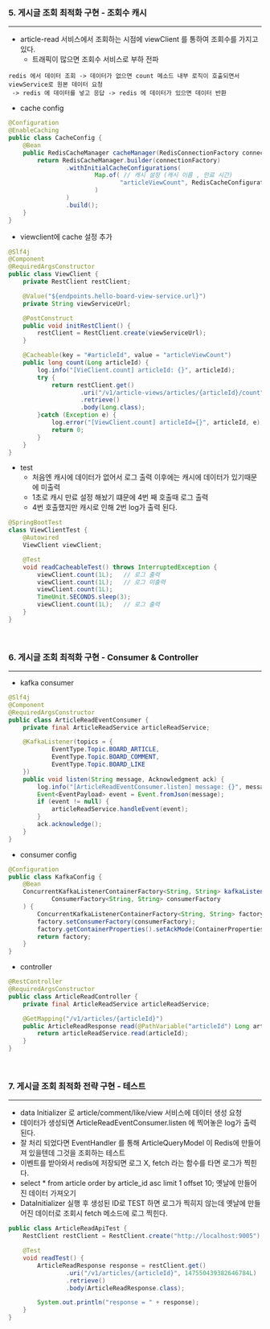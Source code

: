 ### 5. 게시글 조회 최적화 구현 - 조회수 캐시
___
- article-read 서비스에서 조회하는 시점에 viewClient 를 통하여 조회수를 가지고 있다. 
  - 트래픽이 많으면 조회수 서비스로 부하 전파
```text
redis 에서 데이터 조회 -> 데이터가 없으면 count 메소드 내부 로직이 호출되면서 viewService로 원본 데이터 요청
 -> redis 에 데이터를 넣고 응답 -> redis 에 데이터가 있으면 데이터 반환
```
- cache config
```java
@Configuration
@EnableCaching
public class CacheConfig {
    @Bean
    public RedisCacheManager cacheManager(RedisConnectionFactory connectionFactory) {
        return RedisCacheManager.builder(connectionFactory)
                .withInitialCacheConfigurations(
                        Map.of( // 캐시 설정 (캐시 이름 , 만료 시간)
                               "articleViewCount", RedisCacheConfiguration.defaultCacheConfig().entryTtl(Duration.ofSeconds(1))
                        )
                )
                .build();
    }
}
```
- viewclient에 cache 설정 추가
```java
@Slf4j
@Component
@RequiredArgsConstructor
public class ViewClient {
    private RestClient restClient;

    @Value("${endpoints.hello-board-view-service.url}")
    private String viewServiceUrl;

    @PostConstruct
    public void initRestClient() {
        restClient = RestClient.create(viewServiceUrl);
    }

    @Cacheable(key = "#articleId", value = "articleViewCount")
    public long count(Long articleId) {
        log.info("[VieClient.count] articleId: {}", articleId);
        try {
            return restClient.get()
                    .uri("/v1/article-views/articles/{articleId}/count", articleId)
                    .retrieve()
                    .body(Long.class);
        }catch (Exception e) {
            log.error("[ViewClient.count] articleId={}", articleId, e);
            return 0;
        }
    }
}
```
- test
  - 처음엔 캐시에 데이터가 없어서 로그 출력 이후에는 캐시에 데이터가 있기때문에 미출력
  - 1초로 캐시 만료 설정 해놨기 떄문에 4번 째 호출때 로그 출력
  - 4번 호출했지만 캐시로 인해 2번 log가 출력 된다.
```java
@SpringBootTest
class ViewClientTest {
    @Autowired
    ViewClient viewClient;

    @Test
    void readCacheableTest() throws InterruptedException {
        viewClient.count(1L);   // 로그 출력
        viewClient.count(1L);   // 로그 미출력
        viewClient.count(1L);
        TimeUnit.SECONDS.sleep(3);
        viewClient.count(1L);   // 로그 출력
    }
}
```

<br>

### 6. 게시글 조회 최적화 구현 - Consumer & Controller
___
- kafka consumer
```java
@Slf4j
@Component
@RequiredArgsConstructor
public class ArticleReadEventConsumer {
    private final ArticleReadService articleReadService;

    @KafkaListener(topics = {
            EventType.Topic.BOARD_ARTICLE,
            EventType.Topic.BOARD_COMMENT,
            EventType.Topic.BOARD_LIKE
    })
    public void listen(String message, Acknowledgment ack) {
        log.info("[ArticleReadEventConsumer.listen] message: {}", message);
        Event<EventPayload> event = Event.fromJson(message);
        if (event != null) {
            articleReadService.handleEvent(event);
        }
        ack.acknowledge();
    }
}
```
- consumer config
```java
@Configuration
public class KafkaConfig {
    @Bean
    ConcurrentKafkaListenerContainerFactory<String, String> kafkaListenerContainerFactory(
            ConsumerFactory<String, String> consumerFactory
    ) {
        ConcurrentKafkaListenerContainerFactory<String, String> factory = new ConcurrentKafkaListenerContainerFactory<>();
        factory.setConsumerFactory(consumerFactory);
        factory.getContainerProperties().setAckMode(ContainerProperties.AckMode.MANUAL);
        return factory;
    }
}
```
- controller
```java
@RestController
@RequiredArgsConstructor
public class ArticleReadController {
    private final ArticleReadService articleReadService;

    @GetMapping("/v1/articles/{articleId}")
    public ArticleReadResponse read(@PathVariable("articleId") Long articleId) {
        return articleReadService.read(articleId);
    }
}
```

<br>

### 7. 게시글 조회 최적화 전략 구현 - 테스트
___
- data Initializer 로 article/comment/like/view 서비스에 데이터 생성 요청
- 데이터가 생성되면 ArticleReadEventConsumer.listen 에 찍어놓은 log가 출력된다. 
- 잘 처리 되었다면 EventHandler 를 통해 ArticleQueryModel 이 Redis에 만들어져 있을텐데 그것을 조회하는 테스트 
- 이벤트를 받아와서 redis에 저장되면 로그 X, fetch 라는 함수를 타면 로그가 찍힌다.
- select * from article order by article_id asc limit 1 offset 10; 옛날에 만들어진 데이터 가져오기 
- DataInitializer 실행 후 생성된 ID로 TEST 하면 로그가 찍히지 않는데 옛날에 만들어진 데이터로 조회시 fetch 메소드에 로그 찍힌다.
```java
public class ArticleReadApiTest {
    RestClient restClient = RestClient.create("http://localhost:9005");

    @Test
    void readTest() {   
        ArticleReadResponse response = restClient.get()
                .uri("/v1/articles/{articleId}", 147550439382646784L)    // DataInitializer 실행 때 생성된 ID
                .retrieve()
                .body(ArticleReadResponse.class);

        System.out.println("response = " + response);
    }
}
```
